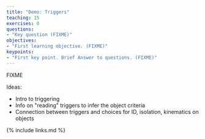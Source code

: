 ```yaml
---
title: "Demo: Triggers"
teaching: 15
exercises: 0
questions:
- "Key question (FIXME)"
objectives:
- "First learning objective. (FIXME)"
keypoints:
- "First key point. Brief Answer to questions. (FIXME)"
---
```

FIXME

Ideas:
 * Intro to triggering
 * Info on "reading" triggers to infer the object criteria
 * Connection between triggers and choices for ID, isolation, kinematics on objects

{% include links.md %}

